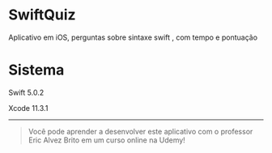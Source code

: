 # SwiftQuiz
Aplicativo em iOS, perguntas sobre sintaxe swift , com tempo e pontuação
# Sistema 
Swift 5.0.2

Xcode 11.3.1

<hr/>

> Você pode aprender a desenvolver este aplicativo com o professor Eric Alvez Brito em um curso online na Udemy!
